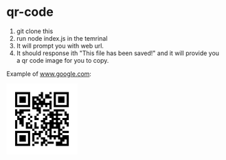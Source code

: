 # qr-code

1. git clone this
2. run node index.js in the temrinal
3. It will prompt you with web url.
4. It should response ith "This file has been saved!" and it will provide you a qr code image for you to copy.

Example of www.google.com:

![image](/qr_img.png)

